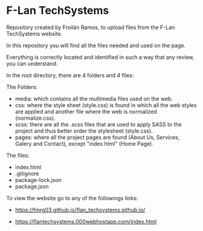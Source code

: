# F-Lan TechSystems

Repository created by Froilán Ramos, to upload files from the F-Lan TechSystems website.

In this repository you will find all the files needed and used on the page.

Everything is correctly located and identified in such a way that any review, you can understand.

In the root directory, there are 4 folders and 4 files:

The Folders:
- media: which contains all the multimedia files used on the web.
- css: where the style sheet (style.css) is found in which all the web styles are applied and another file where the web is normalized (normalize.css).
- scss: there are all the .scss files that are used to apply SASS to the project and thus better order the stylesheet (style.css).
- pages: where all the project pages are found (About Us, Services, Galery and Contact), except "index.html" (Home Page).

The files:
- index.html
- .gitignore
- package-lock.json
- package.json

To view the website go to any of the followings links:

- https://fmrg03.github.io/flan_techsystems.github.io/

- https://flantechsystems.000webhostapp.com/index.html
